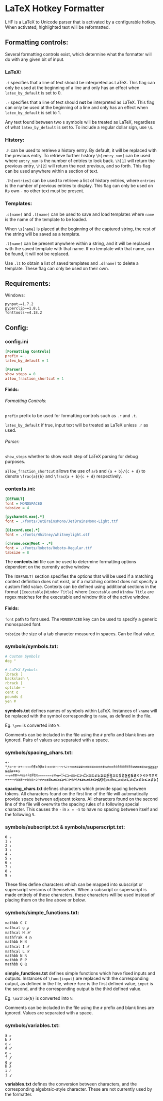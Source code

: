 # LaTeX Hotkey Formatter
LHF is a LaTeX to Unicode parser that is activated by a configurable hotkey. When activated, highlighted text will be reformatted.

## Formatting controls:
Several formatting controls exist, which determine what the formatter will do with any given bit of input.

### LaTeX:
`.t` specifies that a line of text should be interpreted as LaTeX. This flag can only be used at the beginning of a line and only has an effect when `latex_by_default` is set to 0.

`.r` specifies that a line of text should **not** be interpreted as LaTeX. This flag can only be used at the beginning of a line and only has an effect when `latex_by_default` is set to 1.

Any text found between two `$` symbols will be treated as LaTeX, regardless of what `latex_by_default` is set to. To include a regular dollar sign, use `\$`.

### History:
`.h` can be used to retrieve a history entry. By default, it will be replaced with the previous entry. To retrieve further history `\h[entry_num]` can be used where `entry_num` is the number of entries to look back. `\h[1]` will return the previous entry, `\h[2]` will return the next previous, and so forth. This flag can be used anywhere within a section of text.

`.lh[entries]` can be used to retrieve a list of history entries, where `entries` is the number of previous entries to display. This flag can only be used on its own - no other text must be present.

### Templates:
`.s[name]` and `.l[name]` can be used to save and load templates where `name` is the name of the template to be loaded.

When `\s[name]` is placed at the beginning of the captured string, the rest of the string will be saved as a template.

`.l[name]` can be present anywhere within a string, and it will be replaced with the saved template with that name. If no template with that name, can be found, it will not be replaced.

Use `.lt` to obtain a list of saved templates and `.d[name]` to delete a template. These flag can only be used on their own.

## Requirements:
Windows:
```
pynput~=1.7.2
pyperclip~=1.8.1
fonttools~=4.18.2
```

## Config:
### config.ini
```ini
[Formatting Controls]
prefix = .
latex_by_default = 1

[Parser]
show_steps = 0
allow_fraction_shortcut = 1
```
#### Fields:
###### Formatting Controls:
`prefix` prefix to be used for formatting controls such as `.r` and `.t`.

`latex_by_default` if true, input text will be treated as LaTeX unless `.r` as used.

###### Parser:
`show_steps` whether to show each step of LaTeX parsing for debug purposes.

`allow_fraction_shortcut` allows the use of `a/b` and `{a + b}/{c + d}` to denote `\frac{a}{b}` and `\frac{a + b}{c + d}` respectively.

### contexts.ini:
```ini
[DEFAULT]
font = MONOSPACED
tabsize = 4

[pycharm64.exe|.*]
font = ./fonts/JetBrainsMono/JetBrainsMono-Light.ttf

[Discord.exe|.*]
font = ./fonts/Whitney/whitneylight.otf

[chrome.exe|Meet - .*]
font = ./fonts/Roboto/Roboto-Regular.ttf
tabsize = 8
```
The **contexts.ini** file can be used to determine formatting options dependent on the currently active window.

The `[DEFAULT]` section specifies the options that will be used if a matching context definition does not exist, or if a matching context does not specify a custom field value. Contexts can be defined using additional sections in the format `[Executable|Window Title]` where `Executable` and `Window Title` are regex matches for the executable and window title of the active window.

#### Fields:
`font` path to font used. The `MONOSPACED` key can be used to specify a generic monospaced font.

`tabsize` the size of a tab character measured in spaces. Can be float value.

### symbols/symbols.txt:
```yaml
# Custom Symbols
deg °

# LaTeX Symbols
lbrack [
backslash \
rbrack ]
sptilde ~
cent ¢
pounds £
yen ¥
```
**symbols.txt** defines names of symbols within LaTeX. Instances of `\name` will be replaced with the symbol corresponding to `name`, as defined in the file.

Eg. `\yen` is converted into `¥`.

Comments can be included in the file using the `#` prefix and blank lines are ignored. Pairs of values are separated with a space.

### symbols/spacing_chars.txt:
```
+-*/=~±·×÷←→→↔∈∉∊∋∌∍∔∝≕∺∻∼∽∾∿≀≁≂≃≄≅≆≇≈≉≊≋≌≍≎≏≐≑≒≓≔≖≗≘≙≚≛≜≝≞≟≠≠≡≢≣≤≥≦≧≨≩≪≫≬≭≮≯≰≱≲≳≴≵≶≷≸≹≺≻≼≽≾≿⊀⊁⊂⊃⊄⊅⊆⊇⊈⊉⊊⊋⊏⊐⊑⊒⊕⊖⊗⊘⊙⊚⊛⊜⊝⊞⊟⊠⊡⊢⊣⊤⊥⊦⊧⊨⊩⊪⊫⊬⊭⊮⊯⊰⊱⋖⋗⋘⋙⋚⋛⋜⋝⋞⋟⋠⋡⋢⋣⋤⋥⋦⋧⋨⋩⋪⋫⋬⋭⋲⋳⋴⋵⋶⋷⋸⋹⋺⋻⋼⋽⋾⋿⌀⟵⟶⟷⟸⟹⟺⟻⟼⟽⟾⟿⤀⤁⤂⤃⤄⤅⤆⤇⥊⥋⥎⥐⥒⥓⥖⥗⥚⥛⥞⥟⥢⥤⥦⥧⥨⥩⥪⥫⥬⥭⥶⥷⥸⥹⥺⥻⦓⦔⦕⦖⧤⧥⧺⧻⧼⧽⧾⧿⩦⩧⩨⩩⩪⩫⩬⩭⩮⩯⩰⩱⩲⩳⩴⩵⩶⩷⩸⩹⩺⩻⩼⩽⩾⩿⪀⪁⪂⪃⪄⪅⪆⪇⪈⪉⪊⪋⪌⪍⪎⪏⪐⪑⪒⪓⪔⪕⪖⪗⪘⪙⪚⪛⪜⪝⪞⪟⪠⪡⪢⪣⪤⪥⪦⪧⪨⪩⪪⪫⪬⪭⪮⪯⪰⪱⪲⪳⪴⪵⪶⪷⪸⪹⪺⪻⪼⪽⪾⪿⫀⫁⫂⫃⫄⫅⫆⫇⫈⫉⫊⫋⫌⫏⫐⫑⫒⫓⫔⫕⫖⫗⫘⫷⫸⫹⫺
=≁≂≃≄≅≆≇≈≉≊≋≌≍≎≏≠≠≡≢≣≤≥≦≧≨≩≪≫≬≭≮≯≰≱≲≳≴≵≶≷≸≹⋚⋛⋜⋝⋞⋟⩽⩾⩿⪀⪁⪂⪃⪄⪅⪆⪇⪈⪉⪊⪋⪌⪍⪎⪏⪐⪑⪒⪓⪔⪕⪖⪗⪘⪙⪚⪛⪜⪝⪞⪟⪠
```
**spacing_chars.txt** defines characters which provide spacing between tokens. All characters found on the first line of the file will automatically provide space between adjacent tokens. All characters found on the second line of the file will overwrite the spacing rules of a following special character. This causes the `-` in `x = -5` to have no spacing between itself and the following `5`.

### symbols/subscript.txt & symbols/superscript.txt:
```
0 ₀
1 ₁
2 ₂
3 ₃
4 ₄
5 ₅
6 ₆
7 ₇
8 ₈
9 ₉
```
These files define characters which can be mapped into subscript or superscript versions of themselves. When a subscript or superscript is made entirely of these characters, these characters will be used instead of placing them on the line above or below.

### symbols/simple_functions.txt:
```
mathbb C ℂ
mathcal g ℊ
mathcal H ℋ
mathfrak H ℌ
mathbb H ℍ
mathcal I ℐ
mathcal L ℒ
mathbb N ℕ
mathbb P ℙ
mathbb Q ℚ
```
**simple_functions.txt** defines simple functions which have fixed inputs and outputs. Instances of `\func{input}` are replaced with the corresponding output, as defined in the file, where `func` is the first defined value, `input` is the second, and the corresponding output is the third defined value.

Eg. `\mathbb{N}` is converted into `ℕ`.

Comments can be included in the file using the `#` prefix and blank lines are ignored. Values are separated with a space.

### symbols/variables.txt:
```
a 𝒶
b 𝒷
c 𝒸
d 𝒹
e ℯ
f 𝒻
g ℊ
h 𝒽
i 𝒾
j 𝒿
```
**variables.txt** defines the conversion between characters, and the corresponding algebraic-style character. These are not currently used by the formatter.
